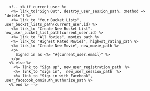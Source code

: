 <!-- <% @movies.each do |movie| %>
  <p><%=movie.name%> | <%=movie.genre%> | <%=movie.rating%>
  <%= form_tag "/bucket_list_movies/new" do%>
  <%= hidden_field_tag :movie_id, @movie.id %>
  <%= hidden_field_tag :bucket_list_id, @bucket_list.id %>
  <%= submit_tag "Add to Bucket List"%>
  <% end %> </p>
<% end %> -->

<!-- <%= fields_for(:movies) do |movies| %>
  <%= movies.checkbox :name %>
<% end %> -->

<!-- <%= fields_for(:movies) do |movies| %>
  <%= movies.checkbox :name %>
<% end %> -->
<!-- <%= f.collection_select :movie_ids, Movie.all, :id, :name, include_blank: "" %><br> -->

<!-- <% @movies.each do |m| %>
  <%= f.label m.name %>
  <%= check_box_tag "movie_ids", m.id %>
<% end %> -->

<!-- <%= check_box_tag "[movie_ids][]", m.id %>

  <h3><%= link_to f.name, user_bucket_list_path(f) %></h3>

     redirect_to user_bucket_list_path(current_user, @bucket_list) - show page for indiv bucketlist

     <%= f.label m.bucket_list_movies.seen %>
     <%= check_box_tag "bucket_list[bucket_list_movies_attributes][seen]", m.id %>

     @bucket_list = BucketList.find(params[:bucket_list_id])

     <%= link_to "Edit", user_bucket_list_path(current_user, :id => @bucket_list.id) %>

            <%= check_box_tag "bucket_list[movie_ids][]", m.id %>

            <h4> Select Movies to Add:</h4>
            <% @movies.each do |m| %>
               <% if m.name %>
                 <%= f.label m.name %>
                 <%= check_box_tag "bucket_list[movie_ids][]", m.id %>
               <% end %>
            <% end %>
        @bucket_list = BucketList.find(params[:bucket_list_id])

        def create
          @bucket_list = BucketList.find_by(:id => params[:id])
          if current_user
            @bucket_list_movie= BucketListMovie.new(bucket_list_id: params[:bucket_list_id], movie_id: params[:movie_id], seen: params[:seen])
            @bucket_list_movie.save
            binding.pry
            @bucket_list.movies << @bucket_list_movie
            redirect_to user_bucket_lists_path(current_user)
          else
            flash[:alert] = "Please make sure all fields are filled out correctly"
            redirect_to new_bucket_list_movie_path(movie_id: movie.id)
          end
        end

        def create
          @bucket_list = BucketList.find(params[:bucket_list_id])
          if current_user
            @bucket_list_movie= BucketListMovie.new(bucket_list_id: params[:bucket_list_id], movie_id: params[:movie_id], seen: params[:seen])
            @bucket_list_movie.save
            @bucketlist.movies << @bucket_list_movie
            redirect_to user_bucket_lists_path(current_user)
          else
            flash[:alert] = "Please make sure all fields are filled out correctly"
            redirect_to new_bucket_list_movie_path(movie_id: movie.id)
          end
        end
 @bucket_list.movies.build(@bucket_list_movie)

 def create
   @bucket_list_movie= BucketListMovie.create(bucket_list_id: params[:bucket_list_id], movie_id: params[:movie_id], seen: params[:seen])
   @bucket_list = BucketList.find_by(:id => params[:id])
   @bucket_list = BucketList.find_by(:id => params[:id])
   if @bucket_list_movie.save
     if params[:id]
       @bucket_list.movies << @bucket_list_movie
       redirect_to user_bucket_lists_path(current_user.id)
     end
   else
     flash[:alert] = "Please make sure all fields are filled out correctly"
     redirect_to new_bucket_list_movie_path(movie_id: params[:movie_id])
   end
 end

 def destroy
   @bucketlistmovie = BucketListMovie.find(bucket_list_id: params[:bucket_list_id], movie_id: params[:movie_id])
   @bucketlistmovie.destroy
   redirect_to user_bucket_lists_path(current_user)
 end

 <% @bucket_list.movies.each do |f| %>
   <%= f.name %>
   <%= link_to "Delete", bucket_list_movie_path(current_user, f.id), :method => :delete %>


      def delete_movie
        @bucket_list = BucketList.find(params[:id])
        @bucket_list.movies.delete(Movie.find(params[:id]))
        if @movie.save
          redirect_to edit_user_bucket_list_path(current_user,:id => @bucket_list.id)
        else
          flash[:alert] = "Can't delete movie from Bucket List"
          redirect_to edit_user_bucket_list_path(current_user, :id => @bucket_list.id)
        end
      end

      def new
        @bucket_list_movie= BucketListMovie.new(bucket_list_id: params[:bucket_list_id], movie_id: params[:movie_id], seen: params[:seen])
      end

      def create
        @bucket_list = BucketList.find_by(:id => params[:id])
        if current_user
          @bucket_list_movie= BucketListMovie.create(bucket_list_id: params[:bucket_list_id], movie_id: params[:movie_id], seen: params[:seen])
          @bucket_list_movie.save
          @bucket_list.movies.all << @bucket_list_movie
          redirect_to user_bucket_lists_path(current_user)
        else
          flash[:alert] = "Please make sure all fields are filled out correctly"
          redirect_to new_bucket_list_movie_path(movie_id: movie.id)
        end
      end
      <!-- <h4> Have you seen this movie? </h4>
      <%= f.check_box :seen? %><br> -->


      <!-- <% if current_user %>
       <%= link_to("Sign Out", destroy_user_session_path, :method => 'delete') %>
       <%= link_to "Your Bucket Lists", user_bucket_lists_path(current_user.id) %>
       <%= link_to "Create New Bucket List", new_user_bucket_list_path(current_user.id) %>
       <%= link_to "All Movies", movies_path %>
       <%= link_to "Highest Rated Movies", highest_rating_path %>
       <%= link_to "Create New Movie", new_movie_path %>
       <p>
         Signed in as <%= "#{current_user.email}" %>
       </p>
      <% else %>
        <%= link_to "Sign up", new_user_registration_path  %>
        <%= link_to "sign in",  new_user_session_path  %>
        <%= link_to "Sign in with Facebook", user_facebook_omniauth_authorize_path %>
      <% end %> -->
